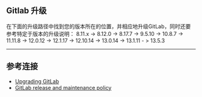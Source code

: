 ## Gitlab 升级
在下面的升级路径中找到您的版本所在的位置，并相应地升级GitLab，同时还要参考特定于版本的升级说明：
8.11.x -> 8.12.0 -> 8.17.7 -> 9.5.10 -> 10.8.7 -> 11.11.8 -> 12.0.12 -> 12.1.17 -> 12.10.14 -> 13.0.14 -> 13.1.11 - > 13.5.3

---
## 参考连接
- [Upgrading GitLab](https://docs.gitlab.com/ee/update/README.html)
- [GitLab release and maintenance policy](https://docs.gitlab.com/ee/policy/maintenance.html#upgrade-recommendations)